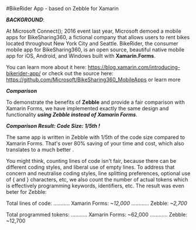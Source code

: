 #BikeRider App - based on Zebble for Xamarin

***BACKGROUND***:

At Microsoft Connect(); 2016 event last year, Microsoft demoed a mobile apps for BikeSharing360, a fictional company that allows users to rent bikes located throughout New York City and Seattle. BikeRider, the consumer mobile app for BikeSharing360, is an open source, beautiful native mobile app for iOS, Android, and Windows built with **Xamarin.Forms**. 

You can learn more about it here: https://blog.xamarin.com/introducing-bikerider-app/ or check out the source here: https://github.com/Microsoft/BikeSharing360_MobileApps or learn more

***Comparison***

To demonstrate the benefits of **Zebble** and provide a fair comparison with Xamarin Forms, we have implemented exactly the same design and functionality ***using Zebble instead of Xamarin Forms***.

***Comparison Result: Code Size: 1/5th !***

The same app is written in Zebble with 1/5th of the code size compared to Xamarin Forms. That's over 80% saving of your time and cost, which also translates to a much better .

You might think, counting lines of code isn't fair, because there can be different coding styles, and liberal use of empty lines. To address that concern and neutralise coding styles, line splitting preferences, optional use of { and } characters, etc, we also count the number of actual tokens which is effectively programming keywords, identifiers, etc. The result was even beter for Zebble:

Total lines of code: ...........   Xamarin Forms: *~12,000* ............     Zebble: *~2,700*

Total programmed tokens:    ...........      Xamarin Forms: ~62,000  ............    Zebble: ~12,700

